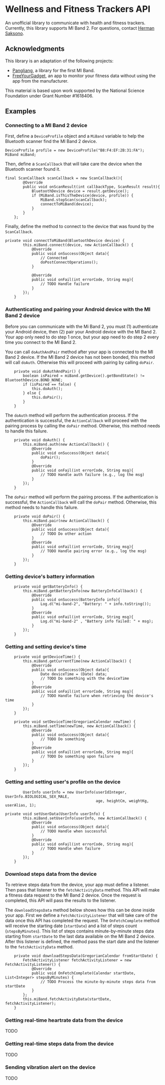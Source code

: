 # Wellness and Fitness Trackers API
An unofficial library to communicate with health and fitness trackers. Currently, this library supports MI Band 2. For questions, contact [Herman Saksono](http://www.ccs.neu.edu/~hsaksono/).


## Acknowledgments
This library is an adaptation of the following projects:
* [Pangliang](https://github.com/pangliang/miband-sdk-android), a library for the first MI Band.
* [FreeYourGadget](https://github.com/Freeyourgadget/Gadgetbridge), an app to monitor your fitness data without using the app from the manufacturer.

This material is based upon work supported by the National Science Foundation under Grant Number #1618406. 

## Examples
### Connecting to a MI Band 2 device
First, define a `DeviceProfile` object and a `MiBand` variable to help the Bluetooth scanner find the MI Band 2 device.
```
DeviceProfile profile = new DeviceProfile("B8:F4:EF:2B:31:FA");
MiBand miBand;
```
Then, define a `ScanCallback` that will take care the device when the Bluetooth scanner found it.
```
final ScanCallback scanCallback = new ScanCallback(){
        @Override
        public void onScanResult(int callbackType, ScanResult result){
            BluetoothDevice device = result.getDevice();
            if (MiBand.isThisTheDevice(device, profile)) {
                MiBand.stopScan(scanCallback);
                connectToMiBand(device);
            }
        }
    };
```
Finally, define the method to connect to the device that was found by the `ScanCallback`.
```
private void connectToMiBand(BluetoothDevice device) {
        this.miBand.connect(device, new ActionCallback() {
            @Override
            public void onSuccess(Object data){
                // Connected
                doPostConnectOperations();
            }

            @Override
            public void onFail(int errorCode, String msg){
                // TODO Handle failure
            }
        });
    }
```
### Authenticating and pairing your Android device with the MI Band 2 device
Before you can communicate with the Mi Band 2, you must (1) authenticate your Android device, then (2) pair your Android device with the MI Band 2. Your app only need to do step 1 once, but your app need to do step 2 every time you connect to the MI Band 2.

You can call `doAuthAndPair` method after your app is connected to the MI Band 2 device. If the MI Band 2 device has not been bonded, this method will call `doAuth`. Otherwise this will proceed with pairing by calling `doPair`.
```
    private void doAuthAndPair() {
        boolean isPaired = miBand.getDevice().getBondState() != BluetoothDevice.BOND_NONE;
        if (isPaired == false) {
            this.doAuth();
        } else {
            this.doPair();
        }
    }
```
The `doAuth` method will perform the authentication process. If the authentication is successful, the `ActionCallback` will proceed with the pairing process by calling the `doPair` method. Otherwise, this method needs to handle this failure.
```
    private void doAuth() {
        this.miBand.auth(new ActionCallback() {
            @Override
            public void onSuccess(Object data){
                doPair();
            }
            @Override
            public void onFail(int errorCode, String msg){
                // TODO Handle auth failure (e.g., log the msg)
            }
        });
    }
```
The `doPair` method will perform the pairing process. If the authentication is successful, the `ActionCallback` will call the `doPair` method. Otherwise, this method needs to handle this failure.

```
    private void doPair() {
        this.miBand.pair(new ActionCallback() {
            @Override
            public void onSuccess(Object data){
                // TODO Do other action
            }
            @Override
            public void onFail(int errorCode, String msg){
                // TODO Handle pairing error (e.g., log the msg)
            }
        });
    }
```

### Getting device's battery information
```
    private void getBatteryInfo() {
        this.miBand.getBatteryInfo(new BatteryInfoCallback() {
            @Override
            public void onSuccess(BatteryInfo info){
                Log.d("mi-band-2", "Battery: " + info.toString());
            }
            @Override
            public void onFail(int errorCode, String msg){
                Log.d("mi-band-2" , "Battery info failed: " + msg);
            }
        });
    }
```

### Getting and setting device's time
```
    private void getDeviceTime() {
        this.miBand.getCurrentTime(new ActionCallback() {
            @Override
            public void onSuccess(Object data){
                Date deviceTime = (Date) data;
                // TODO Do something with the deviceTime
            }
            @Override
            public void onFail(int errorCode, String msg){
                // TODO Handle failure when retrieving the device's time
            }
        });
    }
```
```
    private void setDeviceTime(GregorianCalendar newTime) {
        this.miBand.setTime(newTime, new ActionCallback() {
            @Override
            public void onSuccess(Object data){
                // TODO Do something
            }
            @Override
            public void onFail(int errorCode, String msg){
                // TODO Do something upon failure
            }
        });
    }
```

### Getting and setting user's profile on the device
```
        UserInfo userInfo = new UserInfo(userIdInteger, UserInfo.BIOLOGICAL_SEX_MALE, 
                                         age, heightCm, weightKg, userAlias, 1);
```
```
private void setUserData(UserInfo userInfo) {
        this.miBand.setUserInfo(userInfo, new ActionCallback() {
            @Override
            public void onSuccess(Object data){
                // TODO Handle when successful
            }
            @Override
            public void onFail(int errorCode, String msg){
                // TODO Handle when failure
            }
        });
    }
```

### Download steps data from the device
To retrieve steps data from the device, your app must define a listener. Then pass that listener to the `fetchActivityData` method. This API will make a fitness data request to the MI Band 2 device. Once the request is completed, this API will pass the results to the listener.

The `downloadStepsData` method below shows how this can be done inside your app. First we define a `FetchActivityListener` that will take care of the data once this API has completed the request. The `OnFetchComplete` method will receive the starting date (`startDate`) and a list of steps count (`stepsByMinutes`). This list of steps contains minute-by-minute steps data starting from `startDate` to the last data available on the MI Band 2 device. After this listener is defined, the method pass the start date and the listener to the `fetchActivityData` method.
```
    private void downloadStepsData(GregorianCalendar fromStartDate) {
        FetchActivityListener fetchActivityListener = new FetchActivityListener() {
            @Override
            public void OnFetchComplete(Calendar startDate, List<Integer> stepsByMinutes) {
                // TODO Process the minute-by-minute steps data from startDate
            }
        };
        this.miBand.fetchActivityData(startDate, fetchActivityListener);
    }
```

### Getting real-time heartrate data from the device
TODO

### Getting real-time steps data from the device
TODO

### Sending vibration alert on the device
TODO
